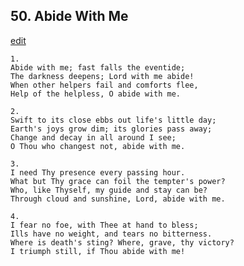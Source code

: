 
## 50.  Abide With Me
[edit](https://docs.google.com/document/d/1U3HPRecb4HqHO%2DhE7hs8_9raeZa9ThXn/edit?mode=html)




    1.
    Abide with me; fast falls the eventide;
    The darkness deepens; Lord with me abide!
    When other helpers fail and comforts flee,
    Help of the helpless, O abide with me.

    2.
    Swift to its close ebbs out life's little day;
    Earth's joys grow dim; its glories pass away;
    Change and decay in all around I see;
    O Thou who changest not, abide with me.

    3.
    I need Thy presence every passing hour.
    What but Thy grace can foil the tempter's power?
    Who, like Thyself, my guide and stay can be?
    Through cloud and sunshine, Lord, abide with me.

    4.
    I fear no foe, with Thee at hand to bless;
    Ills have no weight, and tears no bitterness.
    Where is death's sting? Where, grave, thy victory?
    I triumph still, if Thou abide with me!
